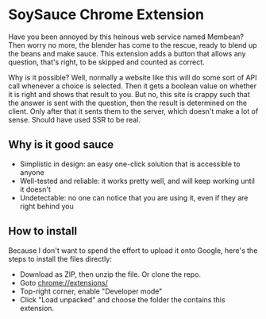 # SoySauce Chrome Extension

Have you been annoyed by this heinous web service named Membean? Then worry no more, the blender has come to the rescue, ready to blend up the beans and make sauce. This extension adds a button that allows any question, that's right, to be skipped and counted as correct.  
  
Why is it possible? Well, normally a website like this will do some sort of API call whenever a choice is selected. Then it gets a boolean value on whether it is right and shows that result to you. But no, this site is crappy such that the answer is sent with the question, then the result is determined on the client. Only after that it sents them to the server, which doesn't make a lot of sense. Should have used SSR to be real.

## Why is it good sauce
- Simplistic in design: an easy one-click solution that is accessible to anyone
- Well-tested and reliable: it works pretty well, and will keep working until it doesn't
- Undetectable: no one can notice that you are using it, even if they are right behind you

## How to install
Because I don't want to spend the effort to upload it onto Google, here's the steps to install the files directly:
- Download as ZIP, then unzip the file. Or clone the repo.
- Goto [chrome://extensions/](chrome://extensions/) 
- Top-right corner, enable "Developer mode"
- Click "Load unpacked" and choose the folder the contains this extension.